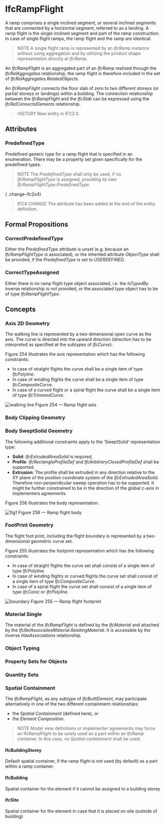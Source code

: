 # IfcRampFlight

A ramp comprises a single inclined segment, or several inclined segments that are connected by a horizontal segment, referred to as a landing. A ramp flight is the single inclined segment and part of the ramp construction. In case of single flight ramps, the ramp flight and the ramp are identical.
<!-- end of short definition -->

> NOTE A single flight ramp is represented by an _IfcRamp_ instance without using aggregation and by utilizing the product shape representation directly at _IfcRamp_.

An _IfcRampFlight_ is an aggregated part of an _IfcRamp_ realized through the _IfcRelAggregates_ relationship, the ramp flight is therefore included in the set of _IfcRelAggregates.RelatedObjects_.

An _IfcRampFlight_ connects the floor slab of zero to two different storeys (or partial storeys or landings) within a building. The connection relationship between the _IfcRampFlight_ and the _IfcSlab_ can be expressed using the _IfcRelConnectsElements_ relationship.

> HISTORY New entity in IFC2.0.

## Attributes

### PredefinedType
Predefined generic type for a ramp flight that is specified in an enumeration. There may be a property set given specifically for the predefined types.
> NOTE The _PredefinedType_ shall only be used, if no _IfcRampFlightType_ is assigned, providing its own _IfcRampFlightType.PredefinedType_.

{ .change-ifc2x4}
> IFC4 CHANGE The attribute has been added at the end of the entity definition.

## Formal Propositions

### CorrectPredefinedType
Either the _PredefinedType_ attribute is unset (e.g. because an _IfcRampFlightType_ is associated), or the inherited attribute _ObjectType_ shall be provided, if the _PredefinedType_ is set to USERDEFINED.

### CorrectTypeAssigned
Either there is no ramp flight type object associated, i.e. the _IsTypedBy_ inverse relationship is not provided, or the associated type object has to be of type _IfcRampFlightType_.

## Concepts

### Axis 2D Geometry

The walking line is represented by a two-dimensional open curve as the axis. The curve is directed into the upward direction (direction has to be interpreted as specified at the subtypes of _IfcCurve_).

Figure 254 illustrates the axis representation which has the following constraints:

* In case of straight flights the curve shall be a single item of type _IfcPolyline_.
* In case of winding flights the curve shall be a single item of type _IfcCompositeCurve_.
* In case of a curved flight or a spiral flight the curve shall be a single item of type _IfcTrimmedCurve_.

![walking line](../../../../figures/ifcstairflight_01-layout1.gif)
Figure 254 — Ramp flight axis

### Body Clipping Geometry



### Body SweptSolid Geometry

The following additional constraints apply to the 'SweptSolid' representation type:

* **Solid**: _IfcExtrudedAreaSolid_ is required,
* **Profile**: _IfcRectangleProfileDef_ and _IfcArbitraryClosedProfileDef_ shall be supported.
* **Extrusion**: The profile shall be extruded in any direction relative to the XY plane of the position coordinate system of the _IfcExtrudedAreaSolid_. Therefore non-perpendicular sweep operation has to be supported. It might be further constrained to be in the direction of the global z-axis in implementers agreements.

Figure 256 illustrates the body representation.

![fig1](../../../../figures/ifcrampflight-layout1.gif)
Figure 256 — Ramp flight body

### FootPrint Geometry

The flight foot print, including the flight boundary is represented by a two-dimensional geometric curve set.

Figure 255 illustrates the footprint representation which has the following constraints:

* In case of straight flights the curve set shall consist of a single item of type _IfcPolyline_.
* In case of winding flights or curved flights the curve set shall consist of a single item of type _IfcCompositeCurve_.
* In case of a spiral flight the curve set shall consist of a single item of type _IfcConic_ or _IfcPolyline_.

![boundary](../../../../figures/ifcstairflight_02-layout1.gif)
Figure 255 — Ramp flight footprint

### Material Single

The material of the _IfcRampFlight_ is defined by the _IfcMaterial_ and attached by the _IfcRelAssociatesMaterial.RelatingMaterial_. It is accessible by the inverse _HasAssociations_ relationship.

### Object Typing



### Property Sets for Objects



### Quantity Sets



### Spatial Containment

The _IfcRampFlight_, as any subtype of _IfcBuiltElement_, may participate alternatively in one of the two different containment relationships:

* the _Spatial Containment_ (defined here), or
* the _Element Composition_.

> NOTE Model view definitions or implementer agreements may force an IfcRampFlight to be solely used as a part within an _IfcRamp_ container. In this case, no _Spatial containment_ shall be used.

#### IfcBuildingStorey

Default spatial container, if the ramp flight is not used (by default) as a part within a ramp container.

#### IfcBuilding

Spatial container for the element if it cannot be assigned to a building storey

#### IfcSite

Spatial container for the element in case that it is placed on site (outside of building)

